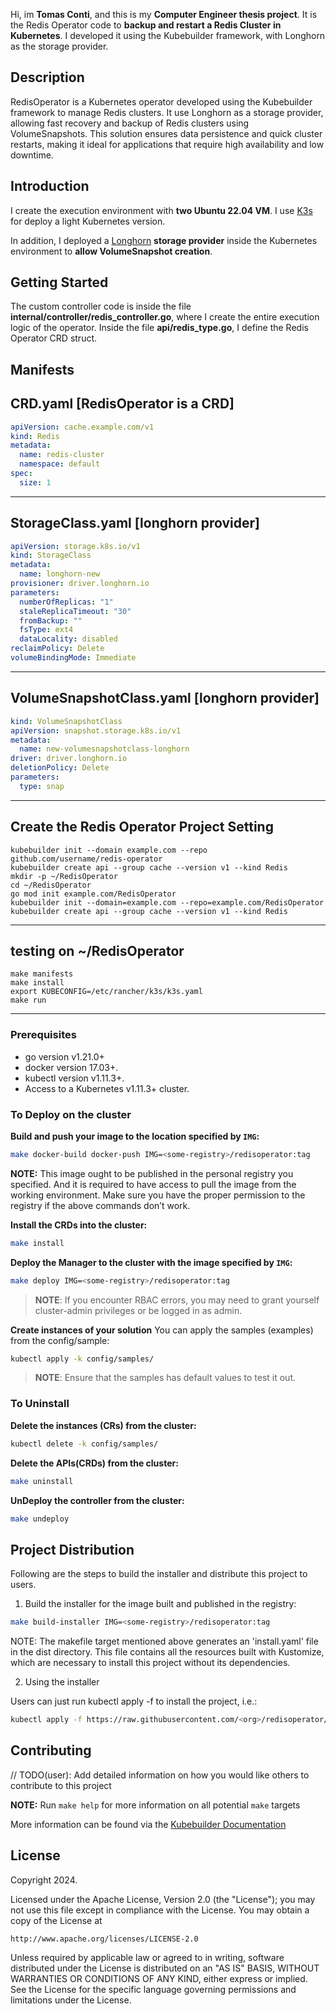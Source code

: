 Hi, im **Tomas Conti**, and this is my **Computer Engineer thesis project**.
It is the Redis Operator code to **backup and restart a Redis Cluster in Kubernetes**. 
I developed it using the Kubebuilder framework, with Longhorn as the storage provider.
## Description
RedisOperator is a Kubernetes operator developed using the Kubebuilder framework to manage Redis clusters. It use Longhorn as a storage provider, allowing fast recovery and backup of Redis clusters using VolumeSnapshots. This solution ensures data persistence and quick cluster restarts, making it ideal for applications that require high availability and low downtime.
## Introduction
I create the execution environment with **two Ubuntu 22.04 VM**. I use [K3s](https://docs.k3s.io/quick-start) for deploy a light Kubernetes version. 

In addition, I deployed a [Longhorn](https://docs.vultr.com/how-to-install-longhorn-on-kubernetes) **storage provider** inside the Kubernetes environment to **allow VolumeSnapshot creation**.
## Getting Started
The custom controller code is inside the file **internal/controller/redis_controller.go**, where I create the entire execution logic of the operator. Inside the file **api/redis_type.go**, I define the Redis Operator CRD struct.
## Manifests
## CRD.yaml [RedisOperator is a CRD]
```yaml
apiVersion: cache.example.com/v1
kind: Redis
metadata:
  name: redis-cluster
  namespace: default
spec:
  size: 1
````
---------------------------------------------------------------------
## StorageClass.yaml [longhorn provider]
```yaml
apiVersion: storage.k8s.io/v1
kind: StorageClass
metadata:
  name: longhorn-new
provisioner: driver.longhorn.io
parameters:
  numberOfReplicas: "1"
  staleReplicaTimeout: "30"
  fromBackup: ""
  fsType: ext4
  dataLocality: disabled
reclaimPolicy: Delete
volumeBindingMode: Immediate
````
---------------------------------------------------------------------
## VolumeSnapshotClass.yaml [longhorn provider]
```yaml
kind: VolumeSnapshotClass
apiVersion: snapshot.storage.k8s.io/v1
metadata:
  name: new-volumesnapshotclass-longhorn
driver: driver.longhorn.io
deletionPolicy: Delete
parameters:
  type: snap
````
--------------------------------------------------------------------
## Create the Redis Operator Project Setting 
```
kubebuilder init --domain example.com --repo github.com/username/redis-operator
kubebuilder create api --group cache --version v1 --kind Redis
mkdir -p ~/RedisOperator
cd ~/RedisOperator
go mod init example.com/RedisOperator
kubebuilder init --domain=example.com --repo=example.com/RedisOperator
kubebuilder create api --group cache --version v1 --kind Redis
```
--------------------------------------------------------------------
## testing on ~/RedisOperator
```
make manifests
make install
export KUBECONFIG=/etc/rancher/k3s/k3s.yaml
make run
```
---------------------------------------------------------------------------
### Prerequisites
- go version v1.21.0+
- docker version 17.03+.
- kubectl version v1.11.3+.
- Access to a Kubernetes v1.11.3+ cluster.

### To Deploy on the cluster
**Build and push your image to the location specified by `IMG`:**

```sh
make docker-build docker-push IMG=<some-registry>/redisoperator:tag
```

**NOTE:** This image ought to be published in the personal registry you specified.
And it is required to have access to pull the image from the working environment.
Make sure you have the proper permission to the registry if the above commands don’t work.

**Install the CRDs into the cluster:**

```sh
make install
```

**Deploy the Manager to the cluster with the image specified by `IMG`:**

```sh
make deploy IMG=<some-registry>/redisoperator:tag
```

> **NOTE**: If you encounter RBAC errors, you may need to grant yourself cluster-admin
privileges or be logged in as admin.

**Create instances of your solution**
You can apply the samples (examples) from the config/sample:

```sh
kubectl apply -k config/samples/
```

>**NOTE**: Ensure that the samples has default values to test it out.

### To Uninstall
**Delete the instances (CRs) from the cluster:**

```sh
kubectl delete -k config/samples/
```

**Delete the APIs(CRDs) from the cluster:**

```sh
make uninstall
```

**UnDeploy the controller from the cluster:**

```sh
make undeploy
```

## Project Distribution

Following are the steps to build the installer and distribute this project to users.

1. Build the installer for the image built and published in the registry:

```sh
make build-installer IMG=<some-registry>/redisoperator:tag
```

NOTE: The makefile target mentioned above generates an 'install.yaml'
file in the dist directory. This file contains all the resources built
with Kustomize, which are necessary to install this project without
its dependencies.

2. Using the installer

Users can just run kubectl apply -f <URL for YAML BUNDLE> to install the project, i.e.:

```sh
kubectl apply -f https://raw.githubusercontent.com/<org>/redisoperator/<tag or branch>/dist/install.yaml
```

## Contributing
// TODO(user): Add detailed information on how you would like others to contribute to this project

**NOTE:** Run `make help` for more information on all potential `make` targets

More information can be found via the [Kubebuilder Documentation](https://book.kubebuilder.io/introduction.html)

## License

Copyright 2024.

Licensed under the Apache License, Version 2.0 (the "License");
you may not use this file except in compliance with the License.
You may obtain a copy of the License at

    http://www.apache.org/licenses/LICENSE-2.0

Unless required by applicable law or agreed to in writing, software
distributed under the License is distributed on an "AS IS" BASIS,
WITHOUT WARRANTIES OR CONDITIONS OF ANY KIND, either express or implied.
See the License for the specific language governing permissions and
limitations under the License.
